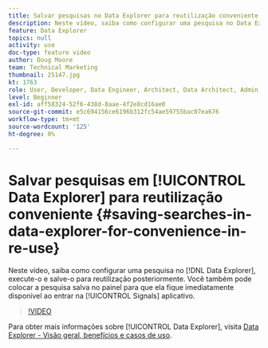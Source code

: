 ```yaml
---
title: Salvar pesquisas no Data Explorer para reutilização conveniente
description: Neste vídeo, saiba como configurar uma pesquisa no Data Explorer, executá-la e salvá-la para reutilização posteriormente. Você também pode colocar a pesquisa salva no painel para que fique imediatamente disponível ao entrar no aplicativo Sinais .
feature: Data Explorer
topics: null
activity: use
doc-type: feature video
author: Doug Moore
team: Technical Marketing
thumbnail: 25147.jpg
kt: 1763
role: User, Developer, Data Engineer, Architect, Data Architect, Admin, Leader
level: Beginner
exl-id: aff58324-52f6-438d-8aae-4f2e8cd16ae0
source-git-commit: e5c694156ce6196b312fc54ae59755bac07ea676
workflow-type: tm+mt
source-wordcount: '125'
ht-degree: 0%

---
```


# Salvar pesquisas em [!UICONTROL Data Explorer] para reutilização conveniente {#saving-searches-in-data-explorer-for-convenience-in-re-use}

Neste vídeo, saiba como configurar uma pesquisa no [!DNL Data Explorer], execute-o e salve-o para reutilização posteriormente. Você também pode colocar a pesquisa salva no painel para que ela fique imediatamente disponível ao entrar na [!UICONTROL Signals] aplicativo.

>[!VIDEO](https://video.tv.adobe.com/v/25147/?quality=12)

Para obter mais informações sobre [!UICONTROL Data Explorer], visita [Data Explorer - Visão geral, benefícios e casos de uso](https://experiencecloud.adobe.com/resources/help/en_US/aam/data-explorer.html).
